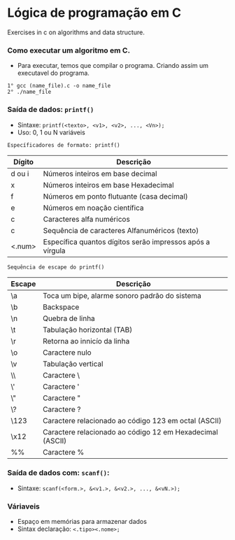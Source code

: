 # Lógica de programação em C
Exercises in c on algorithms and data structure.

### Como executar um algoritmo em C.
* Para executar, temos que compilar o programa. Criando assim um executavel do programa.

```
1° gcc (name_file).c -o name_file
2° ./name_file
```

### Saída de dados: `printf()`
* Sintaxe:
```printf(<texto>, <v1>, <v2>, ..., <Vn>);```
* Uso: 0, 1 ou N variáveis

`Específicadores de formato: printf()`

| Dígito | Descrição 
|--- |--- |
| d ou i | Números inteiros em base decimal 
| x | Números inteiros em base Hexadecimal
| f | Números em ponto flutuante (casa decimal)
| e | Números em noação científica
| c | Caracteres alfa numéricos
| c | Sequência de caracteres Alfanuméricos (texto)
| <.num> | Específica quantos dígitos serão impressos após a vírgula

`Sequência de escape do printf()`

| Escape | Descrição 
|--- |--- |
| \a | Toca um bipe, alarme sonoro padrão do sistema
| \b | Backspace
| \n | Quebra de linha 
| \t | Tabulação horizontal (TAB)
| \r | Retorna ao innicío da  linha
| \o | Caractere nulo 
| \v | Tabulação vertical
| \\\ | Caractere \
| \\' | Caractere '
| \\" | Caractere "
| \\? | Caractere ?
| \\123 | Caractere relacionado ao código 123 em octal (ASCII)
| \\x12 | Caractere relacionado ao código 12 em Hexadecimal (ASCII)
| %% | Caractere % 


### Saída de dados com: `scanf()`:
* Sintaxe: `scanf(<form.>, &<v1.>, &<v2.>, ..., &<vN.>);`

### Váriaveis
* Espaço em memórias para armazenar dados
* Sintax declaração: `<.tipo><.nome>;` 